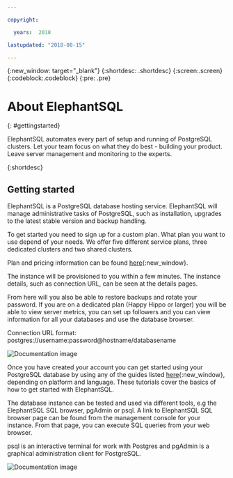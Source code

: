 ```yaml
---

copyright:

  years:  2018

lastupdated: "2018-08-15"

---
```


{:new_window: target="_blank"}
{:shortdesc: .shortdesc}
{:screen:.screen}
{:codeblock:.codeblock}
{:pre: .pre}

# About ElephantSQL
{: #gettingstarted}

ElephantSQL automates every part of setup and running of PostgreSQL clusters. Let your team focus on what they do best - building your product. Leave server management and monitoring to the experts.

{:shortdesc}

## Getting started

ElephantSQL is a PostgreSQL database hosting service. ElephantSQL will manage administrative tasks of PostgreSQL, such as installation, upgrades to the latest stable version and backup handling.

To get started you need to sign up for a custom plan. What plan you want to use depend of your needs. We offer five different service plans, three dedicated clusters and two shared clusters.

Plan and pricing information can be found [here](https://www.elephantsql.com/plans.html){:new_window}.

The instance will be provisioned to you within a few minutes. The instance details, such as connection URL, can be seen at the details pages. 

From here will you also be able to restore backups and rotate your password. If you are on a dedicated plan (Happy Hippo or larger) you will be able to view server metrics, you can set up followers and you can view information for all your databases and use the database browser.

Connection URL format: postgres://username:password@hostname/databasename

![Documentation image](https://mp.s81c.com/8034F2C/dal05/v1/AUTH_db1cfc7b-a055-460b-9274-1fd3f11fe689/markdownBuilder_image_/new-database-instance_4f3b7307-682a-4058-880c-7db528bd9133.png)



Once you have created your account you can get started using your PostgreSQL database by using any of the guides listed [here](https://www.elephantsql.com/docs/index.html){:new_window}, depending on platform and language. These tutorials cover the basics of how to get started with ElephantSQL.

The database instance can be tested and used via different tools, e.g the ElephantSQL SQL browser, pgAdmin or psql. A link to ElephantSQL SQL browser page can be found from the management console for your instance. From that page, you can execute SQL queries from your web browser. 

psql is an interactive terminal for work with Postgres and pgAdmin is a graphical administration client for PostgreSQL.

![Documentation image](https://mp.s81c.com/8034F2C/dal05/v1/AUTH_db1cfc7b-a055-460b-9274-1fd3f11fe689/markdownBuilder_image_/create-table-sql_cc2b6e29-edea-45b9-87cf-44e12fdbe836.png)




